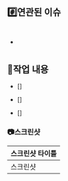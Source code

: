 ## #️⃣연관된 이슈

- #

## 📝작업 내용

> 
 - [] 

>
- [] 

> 
- [] 

### 📷스크린샷
| 스크린샷 타이틀 |
|------------------|
| 스크린샷 |


